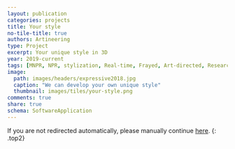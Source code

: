 ```yaml
---
layout: publication
categories: projects
title: Your style
no-tile-title: true
authors: Artineering
type: Project
excerpt: Your unique style in 3D
year: 2019-current
tags: [MNPR, NPR, stylization, Real-time, Frayed, Art-directed, Research, Maya, Software]
image:
  path: images/headers/expressive2018.jpg
  caption: "We can develop your own unique style"
  thumbnail: images/tiles/your-style.png
comments: true
share: true
schema: SoftwareApplication
---
```


<script>window.location.href = "/software/MNPRX/#customization"</script>
If you are not redirected automatically, please manually continue [here](https://artineering.io/software/MNPRX/#customization).
{: .top2}


